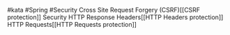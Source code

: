 #kata #Spring #Security
Cross Site Request Forgery (CSRF)[[CSRF protection]]
Security HTTP Response Headers[[HTTP Headers protection]]
HTTP Requests[[HTTP Requests protection]]